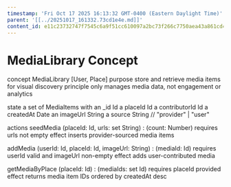 ```yaml
---
timestamp: 'Fri Oct 17 2025 16:13:32 GMT-0400 (Eastern Daylight Time)'
parent: '[[../20251017_161332.73cd1e4e.md]]'
content_id: e11c23732747f7545c6a9f51cc610097a2bc73f266c7750aea43a861cd430b7f
---
```


# MediaLibrary Concept

concept MediaLibrary \[User, Place]
purpose store and retrieve media items for visual discovery
principle only manages media data, not engagement or analytics

state
a set of MediaItems with
an \_id Id
a placeId Id
a contributorId Id
a createdAt Date
an imageUrl String
a source String // "provider" | "user"

actions
seedMedia (placeId: Id, urls: set String) : (count: Number)
requires urls not empty
effect inserts provider-sourced media items

addMedia (userId: Id, placeId: Id, imageUrl: String) : (mediaId: Id)
requires userId valid and imageUrl non-empty
effect adds user-contributed media

getMediaByPlace (placeId: Id) : (mediaIds: set Id)
requires placeId provided
effect returns media item IDs ordered by createdAt desc
